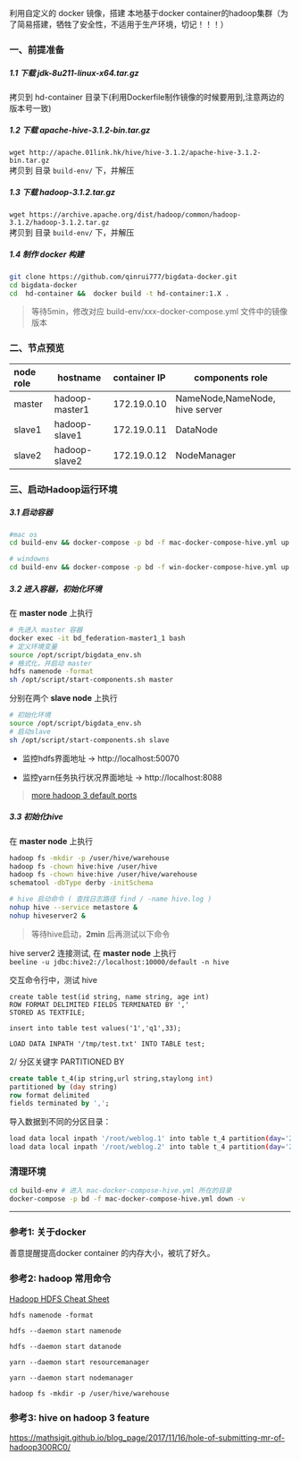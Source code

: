 利用自定义的 docker 镜像，搭建 本地基于docker container的hadoop集群（为了简易搭建，牺牲了安全性，不适用于生产环境，切记！！！）

### 一、前提准备

##### 1.1 下载 jdk-8u211-linux-x64.tar.gz  
拷贝到 hd-container 目录下(利用Dockerfile制作镜像的时候要用到,注意两边的版本号一致)
##### 1.2 下载 apache-hive-3.1.2-bin.tar.gz  
   `wget http://apache.01link.hk/hive/hive-3.1.2/apache-hive-3.1.2-bin.tar.gz`   
   拷贝到 目录 `build-env/` 下，并解压 
##### 1.3 下载 hadoop-3.1.2.tar.gz   
`wget https://archive.apache.org/dist/hadoop/common/hadoop-3.1.2/hadoop-3.1.2.tar.gz`  
拷贝到 目录 `build-env/` 下，并解压 
##### 1.4 制作 docker 构建
  ```bash
  git clone https://github.com/qinrui777/bigdata-docker.git
  cd bigdata-docker
  cd  hd-container &&  docker build -t hd-container:1.X .
  ```
  > 等待5min，修改对应 build-env/xxx-docker-compose.yml 文件中的镜像版本

### 二、节点预览

| node role |    hostname  |  container IP |   components role  |
| :---------| ------------|  :------     |   -------| 
|    master | hadoop-master1 | 172.19.0.10 | NameNode,NameNode, hive server
|   slave1  | hadoop-slave1  | 172.19.0.11 | DataNode
|    slave2  | hadoop-slave2 |  172.19.0.12| NodeManager

### 三、启动Hadoop运行环境

##### 3.1 启动容器
```bash
#mac os
cd build-env && docker-compose -p bd -f mac-docker-compose-hive.yml up -d

# windowns
cd build-env && docker-compose -p bd -f win-docker-compose-hive.yml up -d
```

##### 3.2 进入容器，初始化环境
在 **master node** 上执行

```bash
# 先进入 master 容器
docker exec -it bd_federation-master1_1 bash
# 定义环境变量
source /opt/script/bigdata_env.sh
# 格式化，并启动 master
hdfs namenode -format
sh /opt/script/start-components.sh master
```

分别在两个 **slave node** 上执行

```sh
# 初始化环境 
source /opt/script/bigdata_env.sh
# 启动slave
sh /opt/script/start-components.sh slave
```

- 监控hdfs界面地址 -> http://localhost:50070

- 监控yarn任务执行状况界面地址 -> http://localhost:8088


>[more hadoop 3 default ports](https://www.stefaanlippens.net/hadoop-3-default-ports.html)

##### 3.3 初始化hive

在 **master node** 上执行
```bash
hadoop fs -mkdir -p /user/hive/warehouse
hadoop fs -chown hive:hive /user/hive
hadoop fs -chown hive:hive /user/hive/warehouse
schematool -dbType derby -initSchema

# hive 启动命令 ( 查找日志路径 find / -name hive.log )
nohup hive --service metastore &
nohup hiveserver2 &
```
> 等待hive启动，**2min** 后再测试以下命令

hive server2 连接测试, 在 **master node** 上执行   
`beeline -u jdbc:hive2://localhost:10000/default -n hive`

交互命令行中，测试 hive

```
create table test(id string, name string, age int)
ROW FORMAT DELIMITED FIELDS TERMINATED BY ','
STORED AS TEXTFILE;
```

`insert into table test values('1','q1',33);`

`LOAD DATA INPATH '/tmp/test.txt' INTO TABLE test;`

2/ 分区关键字 PARTITIONED BY
```sql
create table t_4(ip string,url string,staylong int)
partitioned by (day string)
row format delimited
fields terminated by ',';
```

导入数据到不同的分区目录：
```bash
load data local inpath '/root/weblog.1' into table t_4 partition(day='2017-04-08');
load data local inpath '/root/weblog.2' into table t_4 partition(day='2017-04-09');
```

### 清理环境

```bash
cd build-env # 进入 mac-docker-compose-hive.yml 所在的目录
docker-compose -p bd -f mac-docker-compose-hive.yml down -v
```

---
### 参考1:  关于docker
善意提醒提高docker container 的内存大小，被坑了好久。

### 参考2: hadoop 常用命令


[Hadoop HDFS Cheat Sheet](https://linoxide.com/linux-how-to/hadoop-commands-cheat-sheet/)

`hdfs namenode -format`

`hdfs --daemon start namenode`

`hdfs --daemon start datanode`

`yarn --daemon start resourcemanager`

`yarn --daemon start nodemanager`

`hadoop fs -mkdir -p /user/hive/warehouse`

### 参考3: hive on hadoop 3 feature 
https://mathsigit.github.io/blog_page/2017/11/16/hole-of-submitting-mr-of-hadoop300RC0/ 
